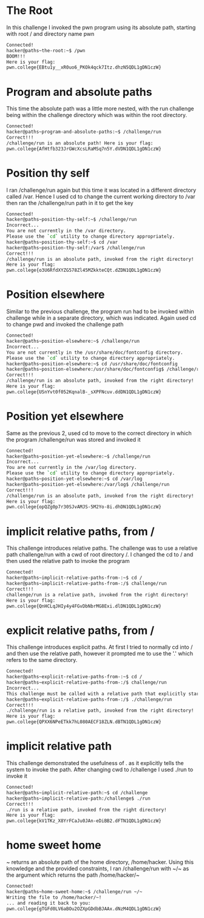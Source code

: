# The Root

In this challenge I invoked the pwn program using its absolute path, starting with root / and directory name pwn
``` bash
Connected!
hacker@paths~the-root:~$ /pwn
BOOM!!!
Here is your flag:
pwn.college{EBtu1y__xR0uo6_PKOk4qck7Itz.dhzN5QDL1gDN1czW}
```

# Program and absolute paths

This time the absolute path was a little more nested, with the run challenge being within the challenge directory which was within the root directory.
``` bash
Connected!
hacker@paths~program-and-absolute-paths:~$ /challenge/run
Correct!!!
/challenge/run is an absolute path! Here is your flag:
pwn.college{AfHtfb323JrGWcXcsLRaMSq7n5Y.dVDN1QDL1gDN1czW}
```

# Position thy self

I ran /challenge/run again but this time it was located in a different directory called /var. Hence I used cd to change the current working directory to /var then ran the /challenge/run path in it to get the key
``` bash
Connected!
hacker@paths~position-thy-self:~$ /challenge/run
Incorrect...
You are not currently in the /var directory.
Please use the `cd` utility to change directory appropriately.
hacker@paths~position-thy-self:~$ cd /var
hacker@paths~position-thy-self:/var$ /challenge/run
Correct!!!
/challenge/run is an absolute path, invoked from the right directory!
Here is your flag:
pwn.college{o3U6RfdXYZG578Zl45MZkkteCQt.dZDN1QDL1gDN1czW}
```

# Position elsewhere

Similar to the previous challenge, the program run had to be invoked within challenge while in a separate directory, which was indicated. Again used cd to change pwd and invoked the challenge path
``` bash
Connected!
hacker@paths~position-elsewhere:~$ /challenge/run
Incorrect...
You are not currently in the /usr/share/doc/fontconfig directory.
Please use the `cd` utility to change directory appropriately.
hacker@paths~position-elsewhere:~$ cd /usr/share/doc/fontconfig
hacker@paths~position-elsewhere:/usr/share/doc/fontconfig$ /challenge/run
Correct!!!
/challenge/run is an absolute path, invoked from the right directory!
Here is your flag:
pwn.college{USnYvt0f052KqnalB-_sXPFNcuv.ddDN1QDL1gDN1czW}
```

# Position yet elsewhere

Same as the previous 2, used cd to move to the correct directory in which the program /challenge/run was stored and invoked it
``` bash
Connected!
hacker@paths~position-yet-elsewhere:~$ /challenge/run
Incorrect...
You are not currently in the /var/log directory.
Please use the `cd` utility to change directory appropriately.
hacker@paths~position-yet-elsewhere:~$ cd /var/log
hacker@paths~position-yet-elsewhere:/var/log$ /challenge/run
Correct!!!
/challenge/run is an absolute path, invoked from the right directory!
Here is your flag:
pwn.college{opQZg0p7r30SJvAMJS-5M2Yo-8i.dhDN1QDL1gDN1czW}
```

# implicit relative paths, from /

This challenge introduces relative paths. The challenge was to use a relative path challenge/run with a cwd of root directory /. I changed the cd to / and then used the relative path to invoke the program
``` bash
Connected!
hacker@paths~implicit-relative-paths-from-:~$ cd /
hacker@paths~implicit-relative-paths-from-:/$ challenge/run
Correct!!!
challenge/run is a relative path, invoked from the right directory!
Here is your flag:
pwn.college{QnHCLqJHIy4y4FGvDbNbrMG8Exi.dlDN1QDL1gDN1czW}
```

# explicit relative paths, from /

This challenge introduces explicit paths. At first I tried to normally cd into / and then use the relative path, however it prompted me to use the '.' which refers to the same directory.
``` bash
Connected!
hacker@paths~explicit-relative-paths-from-:~$ cd /
hacker@paths~explicit-relative-paths-from-:/$ challenge/run
Incorrect...
This challenge must be called with a relative path that explicitly starts with a `.`!
hacker@paths~explicit-relative-paths-from-:/$ ./challenge/run
Correct!!!
./challenge/run is a relative path, invoked from the right directory!
Here is your flag:
pwn.college{QPXX6NPeETkk7hL080AECF18ZLN.dBTN1QDL1gDN1czW}
```

# implicit relative path

This challenge demonstrated the usefulness of . as it explicitly tells the system to invoke the path. After changing cwd to /challenge I used ./run to invoke it
``` bash
Connected!
hacker@paths~implicit-relative-path:~$ cd /challenge
hacker@paths~implicit-relative-path:/challenge$ ./run
Correct!!!
./run is a relative path, invoked from the right directory!
Here is your flag:
pwn.college{kV1TKz_X8YrFCaJu0JAn-eDiBB2.dFTN1QDL1gDN1czW}
```

# home sweet home

~ returns an absolute path of the home directory, /home/hacker. Using this knowledge and the provided constraints, I ran /challenge/run with ~/~ as the argument which returns the path /home/hacker/~
``` bash
Connected!
hacker@paths~home-sweet-home:~$ /challenge/run ~/~
Writing the file to /home/hacker/~!
... and reading it back to you:
pwn.college{gTGFd0LV6aBOu2OZXpGDdbBJAAx.dNzM4QDL1gDN1czW}
```
